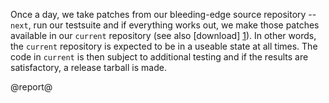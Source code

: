 Once a day, we take patches from our bleeding-edge source repository -- `next`,
run our testsuite and if everything works out, we make those patches available
in our `current` repository (see also [download] [1]). In other words, the
`current` repository is expected to be in a useable state at all times. The
code in `current` is then subject to additional testing and if the results are
satisfactory, a release tarball is made.

[1]: download.html

@report@
